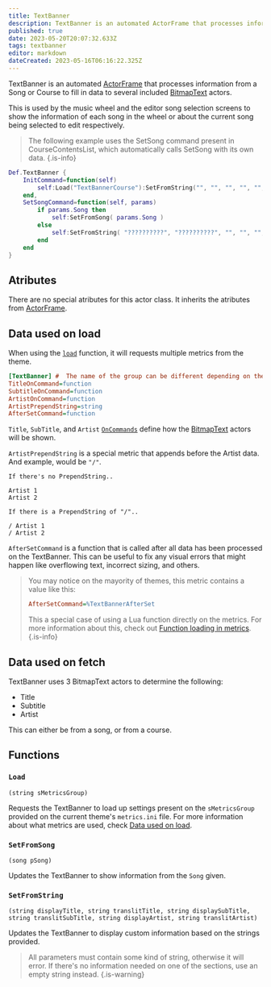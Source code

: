 ```yaml
---
title: TextBanner
description: TextBanner is an automated ActorFrame that processes information from a Song or Course to fill in data to several included BitmapText actors.
published: true
date: 2023-05-20T20:07:32.633Z
tags: textbanner
editor: markdown
dateCreated: 2023-05-16T06:16:22.325Z
---
```


TextBanner is an automated [ActorFrame](/en/dev/actors/actortypes/actorframe/_index) that processes information from a Song or Course to fill in data to several included [BitmapText](/en/dev/actors/actortypes/bitmaptext/_index) actors.

This is used by the music wheel and the editor song selection screens to show the information of each song in the wheel or about the current song being selected to edit respectively.

> The following example uses the SetSong command present in CourseContentsList, which automatically calls SetSong with its own data.
{.is-info}

```lua
Def.TextBanner {
	InitCommand=function(self)
		self:Load("TextBannerCourse"):SetFromString("", "", "", "", "", "")
	end,
	SetSongCommand=function(self, params)
		if params.Song then
			self:SetFromSong( params.Song )
		else
			self:SetFromString( "??????????", "??????????", "", "", "", "" )
		end
	end
}
```

## Atributes

There are no special atributes for this actor class. It inherits the atributes from [ActorFrame](/en/dev/actors/actortypes/actorframe/_index).

## Data used on load

When using the [`load`](#load) function, it will requests multiple metrics from the theme.

```ini
[TextBanner] #  The name of the group can be different depending on the group that you want.
TitleOnCommand=function
SubtitleOnCommand=function
ArtistOnCommand=function
ArtistPrependString=string
AfterSetCommand=function
```

`Title`, `SubTitle`, and `Artist` [`OnCommands`](/en/dev/actors/ActorsLua-CommandList#commands) define how the [BitmapText](/en/dev/actors/actortypes/bitmaptext/_index) actors will be shown.

`ArtistPrependString` is a special metric that appends before the Artist data.
And example, would be `"/"`.
```
If there's no PrependString..

Artist 1
Artist 2

If there is a PrependString of "/"..

/ Artist 1
/ Artist 2

```

`AfterSetCommand` is a function that is called after all data has been processed on the TextBanner.
This can be useful to fix any visual errors that might happen like overflowing text, incorrect sizing, and others.

> You may notice on the mayority of themes, this metric contains a value like this:
> ```ini
> AfterSetCommand=%TextBannerAfterSet
> ```
> <!-- TODO: Make an article about how metrics work! -->
> This a special case of using a Lua function directly on the metrics. For more information about this, check out [Function loading in metrics]().
{.is-info}

## Data used on fetch

TextBanner uses 3 BitmapText actors to determine the following:
- Title
- Subtitle
- Artist

This can either be from a song, or from a course.

## Functions

### `Load`
`(string sMetricsGroup)`

Requests the TextBanner to load up settings present on the `sMetricsGroup` provided on the current theme's `metrics.ini` file. For more information about what metrics are used, check [Data used on load](#data-used-on-load).

### `SetFromSong`
`(song pSong)`

Updates the TextBanner to show information from the `Song` given.

### `SetFromString`
`(string displayTitle, string translitTitle, string displaySubTitle, string translitSubTitle, string displayArtist, string translitArtist)`

Updates the TextBanner to display custom information based on the strings provided.

> All parameters must contain some kind of string, otherwise it will error. If there's no information needed on one of the sections, use an empty string instead.
{.is-warning}
